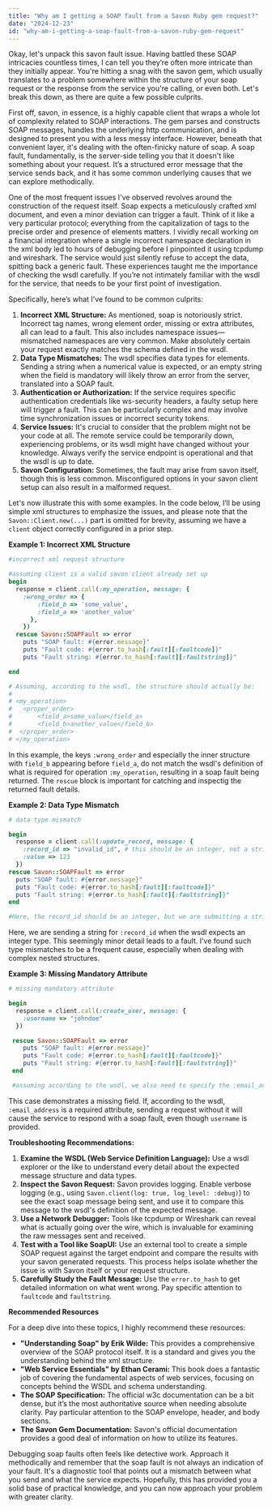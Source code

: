 ```yaml
---
title: "Why am I getting a SOAP fault from a Savon Ruby gem request?"
date: "2024-12-23"
id: "why-am-i-getting-a-soap-fault-from-a-savon-ruby-gem-request"
---
```


Okay, let's unpack this savon fault issue. Having battled these SOAP intricacies countless times, I can tell you they’re often more intricate than they initially appear. You're hitting a snag with the savon gem, which usually translates to a problem somewhere within the structure of your soap request or the response from the service you're calling, or even both. Let's break this down, as there are quite a few possible culprits.

First off, savon, in essence, is a highly capable client that wraps a whole lot of complexity related to SOAP interactions. The gem parses and constructs SOAP messages, handles the underlying http communication, and is designed to present you with a less messy interface. However, beneath that convenient layer, it's dealing with the often-finicky nature of soap. A soap fault, fundamentally, is the server-side telling you that it doesn't like something about your request. It’s a structured error message that the service sends back, and it has some common underlying causes that we can explore methodically.

One of the most frequent issues I've observed revolves around the construction of the request itself. Soap expects a meticulously crafted xml document, and even a minor deviation can trigger a fault. Think of it like a very particular protocol; everything from the capitalization of tags to the precise order and presence of elements matters. I vividly recall working on a financial integration where a single incorrect namespace declaration in the xml body led to hours of debugging before I pinpointed it using tcpdump and wireshark. The service would just silently refuse to accept the data, spitting back a generic fault. These experiences taught me the importance of checking the wsdl carefully. If you’re not intimately familiar with the wsdl for the service, that needs to be your first point of investigation.

Specifically, here’s what I’ve found to be common culprits:

1.  **Incorrect XML Structure:** As mentioned, soap is notoriously strict. Incorrect tag names, wrong element order, missing or extra attributes, all can lead to a fault. This also includes namespace issues—mismatched namespaces are very common. Make absolutely certain your request exactly matches the schema defined in the wsdl.
2.  **Data Type Mismatches:** The wsdl specifies data types for elements. Sending a string when a numerical value is expected, or an empty string when the field is mandatory will likely throw an error from the server, translated into a SOAP fault.
3.  **Authentication or Authorization:** If the service requires specific authentication credentials like ws-security headers, a faulty setup here will trigger a fault. This can be particularly complex and may involve time synchronization issues or incorrect security tokens.
4.  **Service Issues:** It's crucial to consider that the problem might not be your code at all. The remote service could be temporarily down, experiencing problems, or its wsdl might have changed without your knowledge. Always verify the service endpoint is operational and that the wsdl is up to date.
5.  **Savon Configuration:** Sometimes, the fault may arise from savon itself, though this is less common. Misconfigured options in your savon client setup can also result in a malformed request.

Let's now illustrate this with some examples. In the code below, I’ll be using simple xml structures to emphasize the issues, and please note that the `Savon::Client.new(...)` part is omitted for brevity, assuming we have a `client` object correctly configured in a prior step.

**Example 1: Incorrect XML Structure**

```ruby
#incorrect xml request structure

#assuming client is a valid savon client already set up
begin
  response = client.call(:my_operation, message: {
    :wrong_order => {
        :field_b => 'some_value',
        :field_a => 'another_value'
      },
    })
  rescue Savon::SOAPFault => error
    puts "SOAP fault: #{error.message}"
    puts "Fault code: #{error.to_hash[:fault][:faultcode]}"
    puts "Fault string: #{error.to_hash[:fault][:faultstring]}"

end

# Assuming, according to the wsdl, the structure should actually be:
#
# <my_operation>
#   <proper_order>
#       <field_a>some_value</field_a>
#       <field_b>another_value</field_b>
#  </proper_order>
# </my_operation>

```

In this example, the keys `:wrong_order` and especially the inner structure with `field_b` appearing before `field_a`, do not match the wsdl's definition of what is required for operation `:my_operation`, resulting in a soap fault being returned.  The `rescue` block is important for catching and inspectig the returned fault details.

**Example 2: Data Type Mismatch**

```ruby
# data type mismatch

begin
  response = client.call(:update_record, message: {
    :record_id => "invalid_id", # this should be an integer, not a string
    :value => 123
  })
rescue Savon::SOAPFault => error
  puts "SOAP fault: #{error.message}"
  puts "Fault code: #{error.to_hash[:fault][:faultcode]}"
  puts "Fault string: #{error.to_hash[:fault][:faultstring]}"
end

#Here, the record_id should be an integer, but we are submitting a string. The service will most likely issue a data type related fault.

```

Here, we are sending a string for `:record_id` when the wsdl expects an integer type. This seemingly minor detail leads to a fault. I’ve found such type mismatches to be a frequent cause, especially when dealing with complex nested structures.

**Example 3: Missing Mandatory Attribute**

```ruby
# missing mandatory attribute

begin
  response = client.call(:create_user, message: {
    :username => "johndoe"
  })

 rescue Savon::SOAPFault => error
    puts "SOAP fault: #{error.message}"
    puts "Fault code: #{error.to_hash[:fault][:faultcode]}"
    puts "Fault string: #{error.to_hash[:fault][:faultstring]}"
 end

 #assuming according to the wsdl, we also need to specify the :email_address. the lack of it will cause a fault.
```
This case demonstrates a missing field. If, according to the wsdl, `:email_address` is a required attribute, sending a request without it will cause the service to respond with a soap fault, even though `username` is provided.

**Troubleshooting Recommendations:**

1.  **Examine the WSDL (Web Service Definition Language):** Use a wsdl explorer or the like to understand every detail about the expected message structure and data types.
2.  **Inspect the Savon Request:** Savon provides logging. Enable verbose logging (e.g., using `Savon.client(log: true, log_level: :debug)`) to see the exact soap message being sent, and use it to compare this message to the wsdl's definition of the expected message.
3. **Use a Network Debugger:** Tools like tcpdump or Wireshark can reveal what is actually going over the wire, which is invaluable for examining the raw messages sent and received.
4.  **Test with a Tool like SoapUI:** Use an external tool to create a simple SOAP request against the target endpoint and compare the results with your savon generated requests. This process helps isolate whether the issue is with Savon itself or your request structure.
5. **Carefully Study the Fault Message:** Use the `error.to_hash` to get detailed information on what went wrong. Pay specific attention to `faultcode` and `faultstring`.

**Recommended Resources**

For a deep dive into these topics, I highly recommend these resources:

*   **"Understanding Soap" by Erik Wilde:** This provides a comprehensive overview of the SOAP protocol itself. It is a standard and gives you the understanding behind the xml structure.
*   **"Web Service Essentials" by Ethan Cerami:**  This book does a fantastic job of covering the fundamental aspects of web services, focusing on concepts behind the WSDL and schema understanding.
*   **The SOAP Specification:** The official w3c documentation can be a bit dense, but it’s the most authoritative source when needing absolute clarity. Pay particular attention to the SOAP envelope, header, and body sections.
* **The Savon Gem Documentation:** Savon's official documentation provides a good deal of information on how to utilize its features.

Debugging soap faults often feels like detective work. Approach it methodically and remember that the soap fault is not always an indication of your fault. It's a diagnostic tool that points out a mismatch between what you send and what the service expects. Hopefully, this has provided you a solid base of practical knowledge, and you can now approach your problem with greater clarity.
